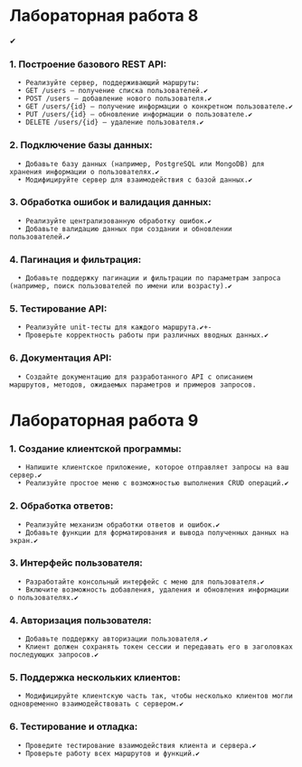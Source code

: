 # **Лабораторная работа 8**

✔

### 1.	Построение базового REST API:

      •	Реализуйте сервер, поддерживающий маршруты: 
      •	GET /users — получение списка пользователей.✔
      •	POST /users — добавление нового пользователя.✔
      •	GET /users/{id} — получение информации о конкретном пользователе.✔
      •	PUT /users/{id} — обновление информации о пользователе.✔
      •	DELETE /users/{id} — удаление пользователя.✔

### 2.	Подключение базы данных:

      •	Добавьте базу данных (например, PostgreSQL или MongoDB) для хранения информации о пользователях.✔
      •	Модифицируйте сервер для взаимодействия с базой данных.✔

### 3.	Обработка ошибок и валидация данных:

      •	Реализуйте централизованную обработку ошибок.✔
      •	Добавьте валидацию данных при создании и обновлении пользователей.✔

### 4.	Пагинация и фильтрация:

      •	Добавьте поддержку пагинации и фильтрации по параметрам запроса (например, поиск пользователей по имени или возрасту).✔

### 5.	Тестирование API:

      •	Реализуйте unit-тесты для каждого маршрута.✔+-
      •	Проверьте корректность работы при различных вводных данных.✔

### 6.	Документация API:

      •	Создайте документацию для разработанного API с описанием маршрутов, методов, ожидаемых параметров и примеров запросов.


# Лабораторная работа 9

### 1.	Создание клиентской программы:

      •	Напишите клиентское приложение, которое отправляет запросы на ваш сервер.✔
      •	Реализуйте простое меню с возможностью выполнения CRUD операций.✔

### 2.	Обработка ответов:

      •	Реализуйте механизм обработки ответов и ошибок.✔
      •	Добавьте функции для форматирования и вывода полученных данных на экран.✔

### 3.	Интерфейс пользователя:

      •	Разработайте консольный интерфейс с меню для пользователя.✔
      •	Включите возможность добавления, удаления и обновления информации о пользователях.✔

### 4.	Авторизация пользователя:

      •	Добавьте поддержку авторизации пользователя.✔
      •	Клиент должен сохранять токен сессии и передавать его в заголовках последующих запросов.✔

### 5.	Поддержка нескольких клиентов:

      •	Модифицируйте клиентскую часть так, чтобы несколько клиентов могли одновременно взаимодействовать с сервером.✔

### 6.	Тестирование и отладка:

      •	Проведите тестирование взаимодействия клиента и сервера.✔
      •	Проверьте работу всех маршрутов и функций.✔





















